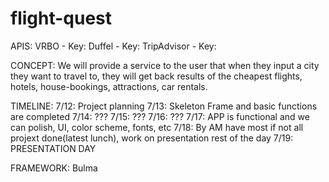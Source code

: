 # flight-quest

APIS:
VRBO - Key:
Duffel - Key:
TripAdvisor - Key:

CONCEPT:
We will provide a service to the user that when they input a city they want to travel to, they will get back results of the cheapest flights, hotels, house-bookings, attractions, car rentals.

TIMELINE:
7/12: Project planning
7/13: Skeleton Frame and basic functions are completed
7/14: ???
7/15: ???
7/16: ???
7/17: APP is functional and we can polish, UI, color scheme, fonts, etc
7/18: By AM have most if not all projext done(latest lunch), work on presentation rest of the day
7/19: PRESENTATION DAY

FRAMEWORK:
Bulma

